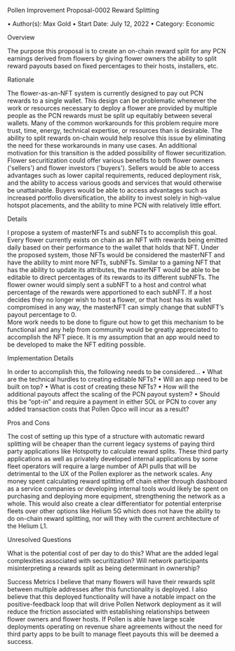 Pollen Improvement Proposal-0002 Reward Splitting

•	Author(s):  Max Gold
•	Start Date: July 12, 2022
•	Category: Economic


Overview


The purpose this proposal is to create an on-chain reward split for any PCN earnings derived from flowers by giving flower owners the ability to split reward payouts based on fixed percentages to their hosts, installers, etc.

Rationale

The flower-as-an-NFT system is currently designed to pay out PCN rewards to a single wallet. This design can be problematic whenever the work or resources necessary to deploy a flower are provided by multiple people as the PCN rewards must be split up equitably between several wallets. Many of the common workarounds for this problem require more trust, time, energy, technical expertise, or resources than is desirable. The ability to split rewards on-chain would help resolve this issue by eliminating the need for these workarounds in many use cases.
An additional motivation for this transition is the added possibility of flower securitization. Flower securitization could offer various benefits to both flower owners ('sellers') and flower investors ('buyers'). Sellers would be able to access advantages such as lower capital requirements, reduced deployment risk, and the ability to access various goods and services that would otherwise be unattainable. Buyers would be able to access advantages such as increased portfolio diversification, the ability to invest solely in high-value hotspot placements, and the ability to mine PCN with relatively little effort.

Details

I propose a system of masterNFTs and subNFTs to accomplish this goal.  Every flower currently exists on chain as an NFT with rewards being emitted daily based on their performance to the wallet that holds that NFT.  Under the proposed system, those NFTs would be considered the masterNFT and have the ability to mint more NFTs, subNFTs.  Similar to a gaming NFT that has the ability to update its attributes, the masterNFT would be able to be editable to direct percentages of its rewards to its different subNFTs.  The flower owner would simply sent a subNFT to a host and control what percentage of the rewards were apportioned to each subNFT.  If a host decides they no longer wish to host a flower, or that host has its wallet compromised in any way, the masterNFT can simply change that subNFT’s payout percentage to 0.  
More work needs to be done to figure out how to get this mechanism to be functional and any help from community would be greatly appreciated to accomplish the NFT piece.  It is my assumption that an app would need to be developed to make the NFT editing possible.

Implementation Details

In order to accomplish this, the following needs to be considered...
•	What are the technical hurdles to creating editable NFTs?
•	Will an app need to be built on top?
•	What is cost of creating these NFTs?
•	How will the additional payouts affect the scaling of the PCN payout system?
•	Should this be “opt-in” and require a payment in either SOL or PCN to cover any added transaction costs that Pollen Opco will incur as a result?

Pros and Cons

The cost of setting up this type of a structure with automatic reward splitting will be cheaper than the current legacy systems of paying third party applications like Hotspotty to calculate reward splits.  These third party applications as well as privately developed internal applications by some fleet operators will require a large number of API pulls that will be detrimental to the UX of the Pollen explorer as the network scales.  Any money spent calculating reward splitting off chain either through dashboard as a service companies or developing internal tools would likely be spent on purchasing and deploying more equipment, strengthening the network as a whole.  This would also create a clear differentiator for potential enterprise fleets over other options like Helium 5G which does not have the ability to do on-chain reward splitting, nor will they with the current architecture of the Helium L1.

Unresolved Questions

What is the potential cost of per day to do this? 
What are the added legal complexities associated with securitization?
Will network participants misinterpreting a rewards split as being determinant in ownership?

Success Metrics
I believe that many flowers will have their rewards split between multiple addresses after this functionality is deployed. I also believe that this deployed functionality will have a notable impact on the positive-feedback loop that will drive Pollen Network deployment as it will reduce the friction associated with establishing relationships between flower owners and flower hosts.  If Pollen is able have large scale deployments operating on revenue share agreements without the need for third party apps to be built to manage fleet payouts this will be deemed a success.

